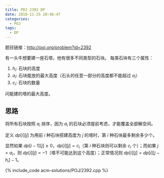 ```yaml
---
title: POJ 2392 DP
date: 2018-11-25 20:46:47
categories:
  - POJ
tags:
  - DP
---
```


题目链接：http://poj.org/problem?id=2392

有一头牛想要建一座石塔，他有很多不同类型的石块。
每类石块有三个属性：

1. $h_i$: 石块的高度
2. $a_i$: 石块能放的最大高度（石头的任意一部分的高度都不能超过 $a_i$）
3. $c_i$: 石块的数量

问能建的塔的最大高度。

<!-- more -->

## 思路

将所有石块按照 $a_i$ 排序，因为 $a_i$ 的石块必须提前考虑，才能覆盖全部解空间。

定义 $dp[i][j]$ 为用前 $i$ 种石块搭建高度为 $j$ 的塔时，第 $i$ 种石块最多剩余多少个。

显然如果 $dp[i - 1][j] \geq 0$，$dp[i][j] = c_i$（第 $i$ 种石块则可以剩余 $c_i$ 个）；而如果 $j > a_i$，则 $dp[i][j] = -1$（塔不可能达到这个高度）；正常情况则 $dp[i][j] = dp[i][j - h_i] - 1$。

{% include_code acm-solutions/POJ/2392.cpp %}